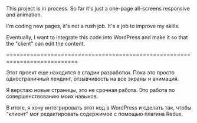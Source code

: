 This project is in process. So far it's just a
one-page all-screens responsive and animation.

I'm coding new pages, it's not a rush job. It's a job to improve my skills.

Eventually, I want to integrate this code into WordPress and
make it so that the "client" can edit the content.

===========================================================================

Этот проект еще находится в стадии разработки. Пока это просто
одностраничный  лендинг, отзывчивость на все экраны и анимация.

Я верстаю новые страницы, это не срочная работа. Это работа по совершенствованию моих навыков.

В итоге, я хочу интегрировать этот код в WordPress и
сделать так, чтобы "клиент" мог редактировать содержимое с помощью плагина Redux.

